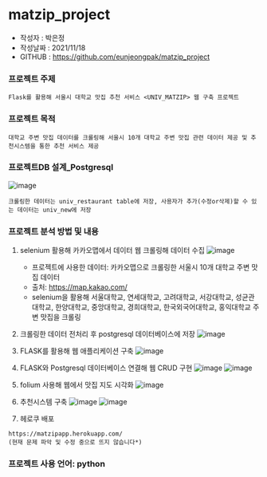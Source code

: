 # matzip_project
  - 작성자 : 박은정
  - 작성날짜 : 2021/11/18
  - GITHUB : https://github.com/eunjeongpak/matzip_project
 
### 프로젝트 주제
    Flask를 활용해 서울시 대학교 맛집 추천 서비스 <UNIV_MATZIP> 웹 구축 프로젝트
    
### 프로젝트 목적
    대학교 주변 맛집 데이터를 크롤링해 서울시 10개 대학교 주변 맛집 관련 데이터 제공 및 추천시스템을 통한 추천 서비스 제공

### 프로젝트DB 설계_Postgresql
  ![image](https://user-images.githubusercontent.com/76864400/144953861-989c306e-237d-482e-96dd-0fba46a49dc5.png)
  
    크롤링한 데이터는 univ_restaurant table에 저장, 사용자가 추가(수정or삭제)할 수 있는 데이터는 univ_new에 저장
    
### 프로젝트 분석 방법 및 내용 
  1. selenium 활용해 카카오맵에서 데이터 웹 크롤링해 데이터 수집
    ![image](https://user-images.githubusercontent.com/76864400/142368454-9128e314-23b9-48dc-b807-ffad80c628f2.png)
    
      - 프로젝트에 사용한 데이터: 카카오맵으로 크롤링한 서울시 10개 대학교 주변 맛집 데이터
      - 출처: https://map.kakao.com/
      - selenium을 활용해 서울대학교, 연세대학교, 고려대학교, 서강대학교, 성균관대학교, 한양대학교, 중앙대학교, 경희대학교, 한국외국어대학교, 홍익대학교 주변 맛집을 크롤링
     

  2. 크롤링한 데이터 전처리 후 postgresql 데이터베이스에 저장
    ![image](https://user-images.githubusercontent.com/76864400/141224642-0ff09948-7428-40d4-8a07-e2c81d06cb07.png)
    
  3. FLASK를 활용해 웹 애플리케이션 구축
    ![image](https://user-images.githubusercontent.com/76864400/142368911-e388b318-8edb-47e7-ac25-87791b2d7591.png)

  4. FLASK와 Postgresql 데이터베이스 연결해 웹 CRUD 구현
    ![image](https://user-images.githubusercontent.com/76864400/142374867-9e4f8074-86cb-4edd-a2a9-2392fd6c97a8.png)
    ![image](https://user-images.githubusercontent.com/76864400/142375045-8ac9c94a-ac63-4a8c-acbf-bed8b7055635.png)


  5. folium 사용해 웹에서 맛집 지도 시각화
    ![image](https://user-images.githubusercontent.com/76864400/142374969-675463f6-fc70-4ea6-822d-edd5daa01fa0.png)

  
  6. 추천시스템 구축
    ![image](https://user-images.githubusercontent.com/76864400/144954181-58d209e6-d626-43f5-b8da-d5c0182eb36d.png)
    ![image](https://user-images.githubusercontent.com/76864400/144954315-6b43491a-c4cc-4f13-bddd-b1722c4ca57f.png)


  7. 헤로쿠 배포
      
      
    https://matzipapp.herokuapp.com/
    (현재 문제 파악 및 수정 중으로 뜨지 않습니다*)
    

### 프로젝트 사용 언어: python








